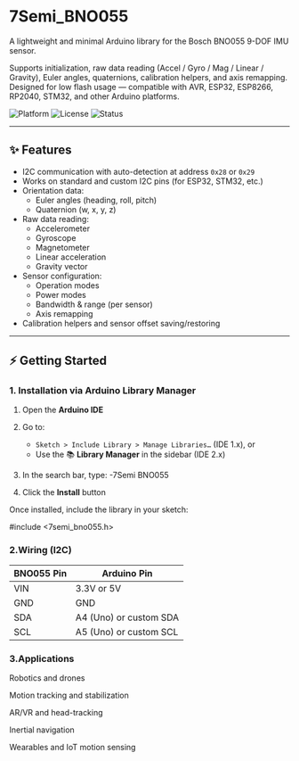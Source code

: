 # 7Semi_BNO055

A lightweight and minimal Arduino library for the Bosch BNO055 9-DOF IMU sensor.

Supports initialization, raw data reading (Accel / Gyro / Mag / Linear / Gravity), Euler angles, quaternions, calibration helpers, and axis remapping.  
Designed for low flash usage — compatible with AVR, ESP32, ESP8266, RP2040, STM32, and other Arduino platforms.

![Platform](https://img.shields.io/badge/platform-arduino-blue.svg)
![License](https://img.shields.io/badge/license-MIT-green.svg)
![Status](https://img.shields.io/badge/status-active-brightgreen.svg)

---

## ✨ Features

- I2C communication with auto-detection at address `0x28` or `0x29`
- Works on standard and custom I2C pins (for ESP32, STM32, etc.)
- Orientation data:
  - Euler angles (heading, roll, pitch)
  - Quaternion (w, x, y, z)
- Raw data reading:
  - Accelerometer
  - Gyroscope
  - Magnetometer
  - Linear acceleration
  - Gravity vector
- Sensor configuration:
  - Operation modes
  - Power modes
  - Bandwidth & range (per sensor)
  - Axis remapping
- Calibration helpers and sensor offset saving/restoring

---

## ⚡ Getting Started

### 1. Installation via Arduino Library Manager

1. Open the **Arduino IDE**
2. Go to:
   - `Sketch > Include Library > Manage Libraries…` (IDE 1.x), or  
   - Use the 📚 **Library Manager** in the sidebar (IDE 2.x)
3. In the search bar, type:
   -7Semi BNO055

4. Click the **Install** button

Once installed, include the library in your sketch:

#include <7semi_bno055.h>
### 2.Wiring (I2C)
| BNO055 Pin | Arduino Pin                      |
| ---------- | -------------------------------- |
| VIN        | 3.3V or 5V                       |
| GND        | GND                              |
| SDA        | A4 (Uno) or custom SDA           |
| SCL        | A5 (Uno) or custom SCL           |

### 3.Applications

Robotics and drones

Motion tracking and stabilization

AR/VR and head-tracking

Inertial navigation

Wearables and IoT motion sensing

